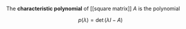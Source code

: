 The **characteristic polynomial** of [[square matrix]] $A$ is the polynomial 

$$
p(\lambda) = \det(\lambda I - A)
$$